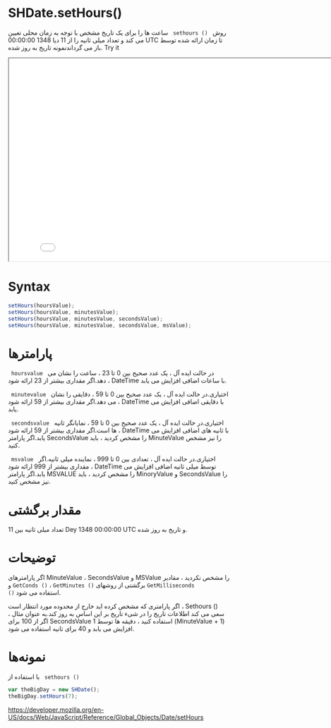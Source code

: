 # SHDate.setHours()

روش <code dir = "ltr"> sethours () </code> ساعت ها را برای یک تاریخ مشخص با توجه به زمان محلی تعیین می کند و تعداد میلی ثانیه را از 11 دیا 1348 00:00:00 UTC تا زمان ارائه شده توسط باز می گرداندنمونه تاریخ به روز شده.
Try it

<iframe style="width: 830px; height: 460px;" src="/SHDateTime-js/examples/live.html?function=getHours" title="MDN Web Docs Interactive Example" loading="lazy"></iframe>
<br/>

# Syntax

```js
setHours(hoursValue);
setHours(hoursValue, minutesValue);
setHours(hoursValue, minutesValue, secondsValue);
setHours(hoursValue, minutesValue, secondsValue, msValue);
```

# پارامترها

<code dir = "ltr"> hoursvalue </code>
در حالت ایده آل ، یک عدد صحیح بین 0 تا 23 ، ساعت را نشان می دهد.اگر مقداری بیشتر از 23 ارائه شود ، DateTime با ساعات اضافی افزایش می یابد.

<code dir = "ltr"> minutevalue </code>
اختیاری.در حالت ایده آل ، یک عدد صحیح بین 0 تا 59 ، دقایقی را نشان می دهد.اگر مقداری بیشتر از 59 ارائه شود ، DateTime با دقایقی اضافی افزایش می یابد.

<code dir = "ltr"> secondsvalue </code>
اختیاری.در حالت ایده آل ، یک عدد صحیح بین 0 تا 59 ، نمایانگر ثانیه ها است.اگر مقداری بیشتر از 59 ارائه شود ، DateTime با ثانیه های اضافی افزایش می یابد.اگر پارامتر SecondsValue را مشخص کردید ، باید MinuteValue را نیز مشخص کنید.

<code dir = "ltr"> msvalue </code>
اختیاری.در حالت ایده آل ، تعدادی بین 0 تا 999 ، نماینده میلی ثانیه.اگر مقداری بیشتر از 999 ارائه شود ، DateTime توسط میلی ثانیه اضافی افزایش می یابد.اگر پارامتر MSVALUE را مشخص کردید ، باید MinoryValue و SecondsValue را نیز مشخص کنید.

# مقدار برگشتی

تعداد میلی ثانیه بین 11 Dey 1348 00:00:00 UTC و تاریخ به روز شده.

# توضیحات

اگر پارامترهای MinuteValue ، SecondsValue و MSValue را مشخص نکردید ، مقادیر برگشتی از روشهای <code dir="ltr">GetMinutes ()</code> ، <code dir="ltr">GetConds ()</code> و <code dir="ltr">GetMilliseconds ()</code> استفاده می شود.

اگر پارامتری که مشخص کرده اید خارج از محدوده مورد انتظار است ، Sethours () سعی می کند اطلاعات تاریخ را در شیء تاریخ بر این اساس به روز کند.به عنوان مثال ، اگر از 100 برای SecondsValue استفاده کنید ، دقیقه ها توسط 1 (MinuteValue + 1) افزایش می یابد و 40 برای ثانیه استفاده می شود.

# نمونه‌ها

با استفاده از <code dir = "ltr"> sethours () </code>

```js
var theBigDay = new SHDate();
theBigDay.setHours(7);
```

https://developer.mozilla.org/en-US/docs/Web/JavaScript/Reference/Global_Objects/Date/setHours
